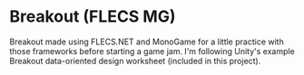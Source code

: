 # Breakout (FLECS MG)

Breakout made using FLECS.NET and MonoGame for a little practice with those frameworks before starting a game jam. I'm following Unity's example Breakout data-oriented design worksheet (included in this project).